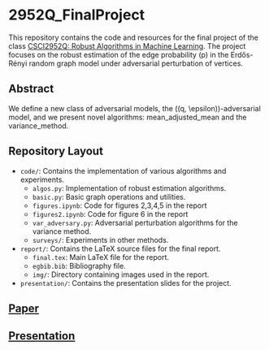 # 2952Q_FinalProject

This repository contains the code and resources for the final project of the class [CSCI2952Q: Robust Algorithms in Machine Learning](https://cs.brown.edu/people/ycheng79/csci2952qf24.html). The project focuses on the robust estimation of the edge probability \(p\) in the Erdős-Rényi random graph model under adversarial perturbation of vertices.

## Abstract
We define a new class of adversarial models, the \((q, \epsilon)\)-adversarial model, and we present novel algorithms: mean_adjusted_mean and the variance_method.

## Repository Layout
- `code/`: Contains the implementation of various algorithms and experiments.
  - `algos.py`: Implementation of robust estimation algorithms.
  - `basic.py`: Basic graph operations and utilities.
  - `figures.ipynb`: Code for figures 2,3,4,5 in the report
  - `figures2.ipynb`: Code for figure 6 in the report
  - `var_adversary.py`: Adversarial perturbation algorithms for the variance method.
  - `surveys/`: Experiments in other methods.
- `report/`: Contains the LaTeX source files for the final report.
  - `final.tex`: Main LaTeX file for the report.
  - `egbib.bib`: Bibliography file.
  - `img/`: Directory containing images used in the report.
- `presentation/`: Contains the presentation slides for the project.

## [Paper](report/final.pdf)
## [Presentation](presentation/presentation.pdf)


